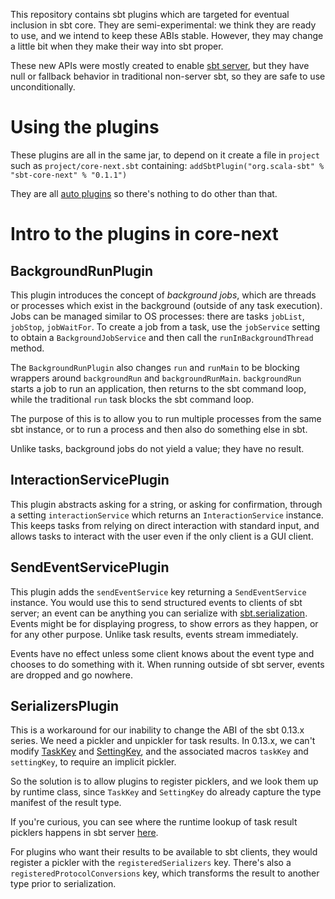 
This repository contains sbt plugins which are targeted for
eventual inclusion in sbt core. They are semi-experimental: we
think they are ready to use, and we intend to keep these ABIs
stable. However, they may change a little bit when they make their
way into sbt proper.

These new APIs were mostly created to enable
[sbt server](https://github.com/sbt/sbt-remote-control), but they
have null or fallback behavior in traditional non-server sbt, so
they are safe to use unconditionally.

# Using the plugins

These plugins are all in the same jar, to depend on it create a
file in `project` such as `project/core-next.sbt` containing:
`addSbtPlugin("org.scala-sbt" % "sbt-core-next" % "0.1.1")`

They are all
[auto plugins](http://www.scala-sbt.org/0.13/docs/Plugins.html) so
there's nothing to do other than that.

# Intro to the plugins in core-next

## BackgroundRunPlugin

This plugin introduces the concept of _background jobs_, which are
threads or processes which exist in the background (outside of any
task execution). Jobs can be managed similar to OS processes:
there are tasks `jobList`, `jobStop`, `jobWaitFor`. To create a
job from a task, use the `jobService` setting to obtain a
`BackgroundJobService` and then call the `runInBackgroundThread`
method.

The `BackgroundRunPlugin` also changes `run` and `runMain` to be
blocking wrappers around `backgroundRun` and
`backgroundRunMain`. `backgroundRun` starts a job to run an
application, then returns to the sbt command loop, while the
traditional `run` task blocks the sbt command loop.

The purpose of this is to allow you to run multiple processes from
the same sbt instance, or to run a process and then also do
something else in sbt.

Unlike tasks, background jobs do not yield a value; they have no
result.

## InteractionServicePlugin

This plugin abstracts asking for a string, or asking for
confirmation, through a setting `interactionService` which returns
an `InteractionService` instance. This keeps tasks from relying on
direct interaction with standard input, and allows tasks to
interact with the user even if the only client is a GUI client.

## SendEventServicePlugin

This plugin adds the `sendEventService` key returning a
`SendEventService` instance. You would use this to send structured
events to clients of sbt server; an event can be anything you can
serialize with
[sbt.serialization](https://github.com/sbt/serialization).  Events
might be for displaying progress, to show errors as they happen,
or for any other purpose. Unlike task results, events stream
immediately.

Events have no effect unless some client knows about the event
type and chooses to do something with it. When running outside of
sbt server, events are dropped and go nowhere.

## SerializersPlugin

This is a workaround for our inability to change the ABI of the
sbt 0.13.x series. We need a pickler and unpickler for task
results. In 0.13.x, we can't modify
[TaskKey](http://www.scala-sbt.org/0.13/api/sbt/TaskKey.html) and
[SettingKey](http://www.scala-sbt.org/0.13/api/index.html#sbt.SettingKey),
and the associated macros `taskKey` and `settingKey`, to require
an implicit pickler.

So the solution is to allow plugins to register picklers, and we
look them up by runtime class, since `TaskKey` and `SettingKey` do
already capture the type manifest of the result type.

If you're curious, you can see where the runtime lookup of task
result picklers happens in sbt server
[here](https://github.com/sbt/sbt-remote-control/blob/master/server/src/main/scala/sbt/server/TaskProgressShim.scala#L79).

For plugins who want their results to be available to sbt clients,
they would register a pickler with the `registeredSerializers`
key. There's also a `registeredProtocolConversions` key, which
transforms the result to another type prior to serialization.
